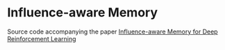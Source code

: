 # Influence-aware Memory
Source code accompanying the paper [Influence-aware Memory for Deep Reinforcement Learning](https://openreview.net/pdf?id=rJlS-ertwr)
